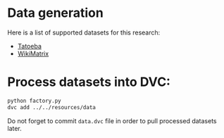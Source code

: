 # Data generation

Here is a list of supported datasets for this research:

* [Tatoeba](https://huggingface.co/datasets/tatoeba)
* [WikiMatrix](https://github.com/facebookresearch/LASER/tree/main/tasks/WikiMatrix)

# Process datasets into DVC:

```bash
python factory.py
dvc add ../../resources/data
```

Do not forget to commit `data.dvc` file in order to pull processed datasets later.
